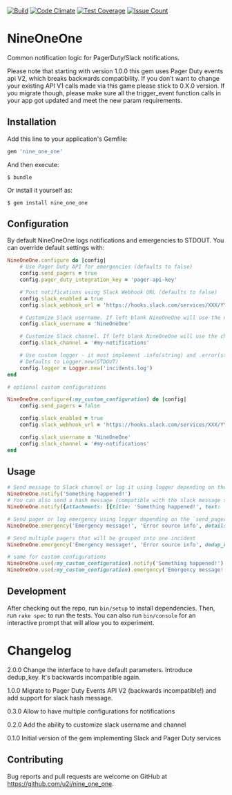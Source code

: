 [![Build](https://travis-ci.org/u2i/nine_one_one.svg?branch=master)](https://travis-ci.org/u2i/nine_one_one)
[![Code
Climate](https://codeclimate.com/repos/58207e5ee72dfa227600001d/badges/ecd3be37c49334786095/gpa.svg)](https://codeclimate.com/repos/58207e5ee72dfa227600001d/feed)
[![Test
Coverage](https://codeclimate.com/repos/58207e5ee72dfa227600001d/badges/ecd3be37c49334786095/coverage.svg)](https://codeclimate.com/repos/58207e5ee72dfa227600001d/coverage)
[![Issue
Count](https://codeclimate.com/repos/58207e5ee72dfa227600001d/badges/ecd3be37c49334786095/issue_count.svg)](https://codeclimate.com/repos/58207e5ee72dfa227600001d/feed)

# NineOneOne

Common notification logic for PagerDuty/Slack notifications.

Please note that starting with version 1.0.0 this gem uses Pager Duty events api V2, which breaks backwards compatibility. 
If you don't want to change your existing API V1 calls made via this game please stick to 0.X.0 version. If you migrate 
though, please make sure all the trigger_event function calls in your app got updated and meet the new param requirements.

## Installation

Add this line to your application's Gemfile:

```ruby
gem 'nine_one_one'
```

And then execute:

    $ bundle

Or install it yourself as:

    $ gem install nine_one_one

## Configuration

By default NineOneOne logs notifications and emergencies to STDOUT. You can override default settings with:

```ruby
NineOneOne.configure do |config|
    # Use Pager Duty API for emergencies (defaults to false)
    config.send_pagers = true
    config.pager_duty_integration_key = 'pager-api-key'

    # Post notifications using Slack Webhook URL (defaults to false)
    config.slack_enabled = true
    config.slack_webhook_url = 'https://hooks.slack.com/services/XXX/YYY/ZZZ'

    # Customize Slack username. If left blank NineOneOne will use the username specified in the Slack webkhook integration
    config.slack_username = 'NineOneOne'

    # Customize Slack channel. If left blank NineOneOne will use the channel specified in the Slack webkhook integration
    config.slack_channel = '#my-notifications'

    # Use custom logger - it must implement .info(string) and .error(string) methods
    # Defaults to Logger.new(STDOUT)
    config.logger = Logger.new('incidents.log') 
end

# optional custom configurations

NineOneOne.configure(:my_custom_configuration) do |config|
    config.send_pagers = false

    config.slack_enabled = true
    config.slack_webhook_url = 'https://hooks.slack.com/services/XXX/YYY/ZZZ'

    config.slack_username = 'NineOneOne'
    config.slack_channel = '#my-notifications'
end
```

## Usage

```ruby
# Send message to Slack channel or log it using logger depending on the `slack_enabled` config parameter
NineOneOne.notify('Something happened!')
# You can also send a hash message (compatible with the slack message spec: https://api.slack.com/docs/messages/builder) 
NineOneOne.notify({attachments: [{title: 'Something happened!', text: 'More info'}]})

# Send pager or log emergency using logger depending on the `send_pagers` config parameter
NineOneOne.emergency('Emergency message!', 'Error source info', details_hash: { optional_hash: 'with details' })

# Send multiple pagers that will be grouped into one incident
NineOneOne.emergency('Emergency message!', 'Error source info', dedup_key: 'Kinda unique key') 

# same for custom configurations
NineOneOne.use(:my_custom_configuration).notify('Something happened!')
NineOneOne.use(:my_custom_configuration).emergency('Emergency message!', 'Error source info', details_hash: { optional_hash: 'with details' })
```

## Development

After checking out the repo, run `bin/setup` to install dependencies. Then, run `rake spec` to run the tests. You can also run `bin/console` for an interactive prompt that will allow you to experiment.

# Changelog

2.0.0 Change the interface to have default parameters. Introduce dedup_key. It's backwards incompatible again.

1.0.0 Migrate to Pager Duty Events API V2 (backwards incompatible!) and add support for slack hash message.

0.3.0 Allow to have multiple configurations for notifications 

0.2.0 Add the ability to customize slack username and channel

0.1.0 Initial version of the gem implementing Slack and Pager Duty services

## Contributing

Bug reports and pull requests are welcome on GitHub at https://github.com/u2i/nine_one_one.

